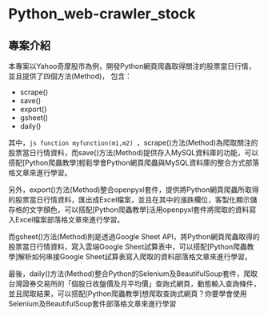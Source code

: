 # Python_web-crawler_stock
## 專案介紹
本專案以Yahoo奇摩股市為例，開發Python網頁爬蟲取得關注的股票當日行情，並且提供了四個方法(Method)， 包含：

* scrape() 
* save()
* export()
* gsheet()
* daily()

其中，```js function myfunction(m1,m2) ```，scrape()方法(Method)為爬取關注的股票當日行情資料，而save()方法(Method)提供存入MySQL資料庫的功能，可以搭配[Python爬蟲教學]輕鬆學會Python網頁爬蟲與MySQL資料庫的整合方式部落格文章來進行學習。

另外，export()方法(Method)整合openpyxl套件，提供將Python網頁爬蟲所取得的股票當日行情資料，匯出成Excel檔案，並且在其中的漲跌欄位，客製化顯示儲存格的文字顏色，可以搭配[Python爬蟲教學]活用openpyxl套件將爬取的資料寫入Excel檔案部落格文章來進行學習。

而gsheet()方法(Method)則是透過Google Sheet API，將Python網頁爬蟲取得的股票當日行情資料，寫入雲端Google Sheet試算表中，可以搭配[Python爬蟲教學]解析如何串接Google Sheet試算表寫入爬取的資料部落格文章來進行學習。

最後，daily()方法(Method)整合Python的Selenium及BeautifulSoup套件，爬取台灣證券交易所的「個股日收盤價及月平均價」查詢式網頁，動態輸入查詢條件，並且爬取結果，可以搭配[Python爬蟲教學]想爬取查詢式網頁？你要學會使用Selenium及BeautifulSoup套件部落格文章來進行學習
